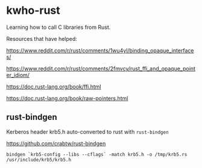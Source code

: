 # kwho-rust

Learning how to call C libraries from Rust.

Resources that have helped:

https://www.reddit.com/r/rust/comments/1wu4yl/binding_opaque_interfaces/

https://www.reddit.com/r/rust/comments/2fmvcy/rust_ffi_and_opaque_pointer_idiom/

https://doc.rust-lang.org/book/ffi.html

https://doc.rust-lang.org/book/raw-pointers.html

## rust-bindgen

Kerberos header krb5.h auto-converted to rust with `rust-bindgen`

https://github.com/crabtw/rust-bindgen

    bindgen `krb5-config --libs --cflags` -match krb5.h -o /tmp/krb5.rs /usr/include/krb5/krb5.h

